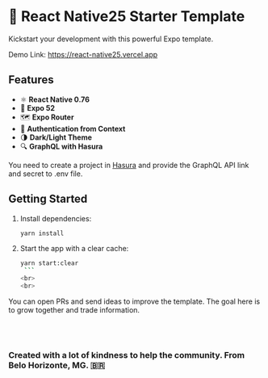 # 🚀 React Native25 Starter Template

Kickstart your development with this powerful Expo template.

Demo Link: https://react-native25.vercel.app

## Features

- ⚛️ **React Native 0.76**
- 🚀 **Expo 52**
- 🗺️ **Expo Router**
- 🔐 **Authentication from Context**
- 🌗 **Dark/Light Theme**
- 🔍 **GraphQL with Hasura**

You need to create a project in <a href="https://cloud.hasura.io">Hasura</a> and provide the GraphQL API link and secret to .env file.

## Getting Started

1. Install dependencies:

   ```bash
   yarn install

   ```

2. Start the app with a clear cache:
   ````bash
   yarn start:clear
   	```
   <br>
   <br>
   ````

You can open PRs and send ideas to improve the template. The goal here is to grow together and trade information.

<br>
<br>

### Created with a lot of kindness to help the community. From Belo Horizonte, MG. 🇧🇷

<br>
<br>
<br>
